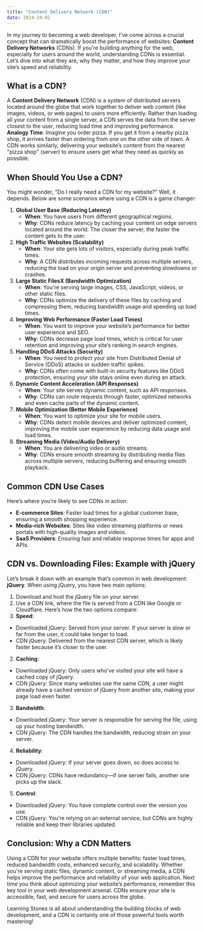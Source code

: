 ```yaml
---
title: "Content Delivery Network (CDN)"
date: 2024-10-02
---
```


In my journey to becoming a web developer, I've come across a crucial concept that can dramatically boost the performance of websites: **Content Delivery Networks** (CDNs). If you're building anything for the web, especially for users around the world, understanding CDNs is essential. Let’s dive into what they are, why they matter, and how they improve your site’s speed and reliability.
 
## What is a CDN?
A **Content Delivery Network** (CDN) is a system of distributed servers located around the globe that work together to deliver web content (like images, videos, or web pages) to users more efficiently. Rather than loading all your content from a single server, a CDN serves the data from the server closest to the user, reducing load time and improving performance.
**Analogy Time**: Imagine you order pizza. If you get it from a nearby pizza shop, it arrives faster than ordering from one on the other side of town. A CDN works similarly, delivering your website’s content from the nearest "pizza shop" (server) to ensure users get what they need as quickly as possible.
 
## When Should You Use a CDN?
You might wonder, "Do I really need a CDN for my website?" Well, it depends. Below are some scenarios where using a CDN is a game changer:
1. **Global User Base (Reducing Latency)**
    - **When**: You have users from different geographical regions.
    - **Why**: CDNs reduce latency by caching your content on edge servers located around the world. The closer the server, the faster the content gets to the user.
2.	**High Traffic Websites (Scalability)**
    - **When**: Your site gets lots of visitors, especially during peak traffic times.
    - **Why**: A CDN distributes incoming requests across multiple servers, reducing the load on your origin server and preventing slowdowns or crashes.
3.	**Large Static FilesX (Bandwidth Optimization)**
    - **When**: You're serving large images, CSS, JavaScript, videos, or other static files.
    - **Why**: CDNs optimize the delivery of these files by caching and compressing them, reducing bandwidth usage and speeding up load times.
4.	**Improving Web Performance (Faster Load Times)**
    - **When**: You want to improve your website’s performance for better user experience and SEO.
    - **Why**: CDNs decrease page load times, which is critical for user retention and improving your site’s ranking in search engines.
5.	**Handling DDoS Attacks (Security)**
    - **When**: You need to protect your site from Distributed Denial of Service (DDoS) attacks or sudden traffic spikes.
    - **Why**: CDNs often come with built-in security features like DDoS protection, ensuring your site stays online even during an attack.
6.	**Dynamic Content Acceleration (API Responses)**
    - **When**: Your site serves dynamic content, such as API responses.
    - **Why**: CDNs can route requests through faster, optimized networks and even cache parts of the dynamic content.
7.	**Mobile Optimization (Better Mobile Experience)**
    - **When**: You want to optimize your site for mobile users.
    - **Why**: CDNs detect mobile devices and deliver optimized content, improving the mobile user experience by reducing data usage and load times.
9.	**Streaming Media (Video/Audio Delivery)**
    - **When**: You are delivering video or audio streams.
    - **Why**: CDNs ensure smooth streaming by distributing media files across multiple servers, reducing buffering and ensuring smooth playback.
 
## Common CDN Use Cases
Here’s where you’re likely to see CDNs in action:
- **E-commerce Sites**: Faster load times for a global customer base, ensuring a smooth shopping experience.
- **Media-rich Websites**: Sites like video streaming platforms or news portals with high-quality images and videos.
- **SaaS Providers**: Ensuring fast and reliable response times for apps and APIs.
 
## CDN vs. Downloading Files: Example with jQuery
Let’s break it down with an example that’s common in web development: **jQuery**.
When using jQuery, you have two main options:
1.	Download and host the jQuery file on your server.
2.	Use a CDN link, where the file is served from a CDN like Google or Cloudflare.
Here’s how the two options compare:
1. **Speed**:
- Downloaded jQuery: Served from your server. If your server is slow or far from the user, it could take longer to load.
- CDN jQuery: Delivered from the nearest CDN server, which is likely faster because it’s closer to the user.
2. **Caching**:
- Downloaded jQuery: Only users who’ve visited your site will have a cached copy of jQuery.
- CDN jQuery: Since many websites use the same CDN, a user might already have a cached version of jQuery from another site, making your page load even faster.
3. **Bandwidth**:
- Downloaded jQuery: Your server is responsible for serving the file, using up your hosting bandwidth.
- CDN jQuery: The CDN handles the bandwidth, reducing strain on your server.
4. **Reliability**:
- Downloaded jQuery: If your server goes down, so does access to jQuery.
- CDN jQuery: CDNs have redundancy—if one server fails, another one picks up the slack.
5. **Control**:
- Downloaded jQuery: You have complete control over the version you use.
- CDN jQuery: You’re relying on an external service, but CDNs are highly reliable and keep their libraries updated.
 
## Conclusion: Why a CDN Matters
Using a CDN for your website offers multiple benefits: faster load times, reduced bandwidth costs, enhanced security, and scalability. Whether you're serving static files, dynamic content, or streaming media, a CDN helps improve the performance and reliability of your web application.
Next time you think about optimizing your website’s performance, remember this key tool in your web development arsenal. CDNs ensure your site is accessible, fast, and secure for users across the globe.

Learning Stones is all about understanding the building blocks of web development, and a CDN is certainly one of those powerful tools worth mastering!
